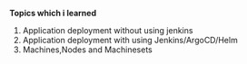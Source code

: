 **Topics which i learned**

1. Application deployment without using jenkins
2. Application deployment with using Jenkins/ArgoCD/Helm
3. Machines,Nodes and Machinesets
